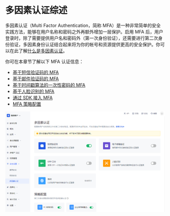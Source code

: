 # 多因素认证综述

<LastUpdated/>

多因素认证（Multi Factor Authentication，简称 MFA）是一种非常简单的安全实践方法，能够在用户名称和密码之外再额外增加一层保护。启用 MFA 后，用户登录时，除了需要提供用户名和密码外（第一次身份验证），还需要进行第二次身份验证，多因素身份认证结合起来将为你的帐号和资源提供更高的安全保护。你可以在此了解[什么是多因素认证](/concepts/mfa.md)。

你可在本章节了解以下 MFA 认证信息：

- [基于短信验证码的 MFA](/guides/security/mfa/sms.md)
- [基于邮件验证码的 MFA](/guides/security/mfa/email-code.md)
- [基于时间戳算法的一次性密码的 MFA](/guides/security/mfa/totp.md)
- [基于人脸识别的 MFA](/guides/security/mfa/face-recognition.md)
- [通过 SDK 接入 MFA](/guides/security/mfa/mfa-sdk.md)
- [MFA 策略配置](/guides/security/mfa/policy-based-mfa-configuration.md)

<img src="./images/global-level-mfa.png" style="display:block;margin: 0 auto;">

